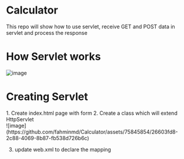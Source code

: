 # Calculator
This repo will show how to use servlet, receive GET and POST data in servlet and process the response 


<H1> How Servlet works</H1>

![image](https://github.com/fahminmd/Calculator/assets/75845854/06b4ca97-886e-4d06-ab3b-005ef85fb54b)

<H1> Creating Servlet </H1>
1. Create index.html page with form
2. Create a class which will extend HttpServlet <br />
![image](https://github.com/fahminmd/Calculator/assets/75845854/26603fd8-2c88-4069-8b87-fb538d726b6c) <br />

3. update web.xml to declare the mapping
